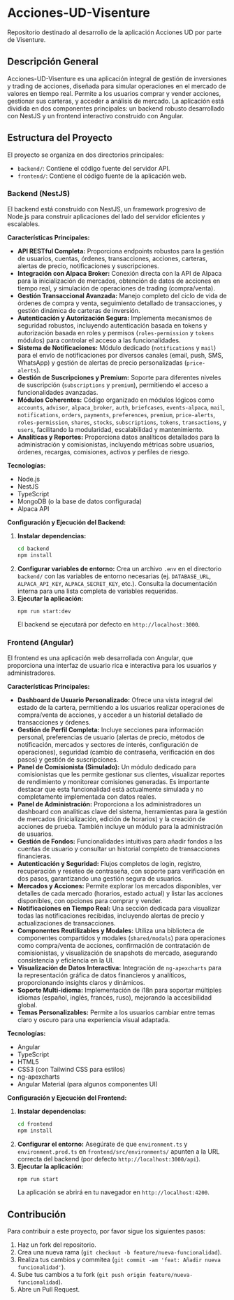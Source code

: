 # Acciones-UD-Visenture

Repositorio destinado al desarrollo de la aplicación Acciones UD por parte de Visenture.

## Descripción General

Acciones-UD-Visenture es una aplicación integral de gestión de inversiones y trading de acciones, diseñada para simular operaciones en el mercado de valores en tiempo real. Permite a los usuarios comprar y vender acciones, gestionar sus carteras, y acceder a análisis de mercado. La aplicación está dividida en dos componentes principales: un backend robusto desarrollado con NestJS y un frontend interactivo construido con Angular.

## Estructura del Proyecto

El proyecto se organiza en dos directorios principales:

-   `backend/`: Contiene el código fuente del servidor API.
-   `frontend/`: Contiene el código fuente de la aplicación web.

### Backend (NestJS)

El backend está construido con NestJS, un framework progresivo de Node.js para construir aplicaciones del lado del servidor eficientes y escalables.

**Características Principales:**

-   **API RESTful Completa:** Proporciona endpoints robustos para la gestión de usuarios, cuentas, órdenes, transacciones, acciones, carteras, alertas de precio, notificaciones y suscripciones.
-   **Integración con Alpaca Broker:** Conexión directa con la API de Alpaca para la inicialización de mercados, obtención de datos de acciones en tiempo real, y simulación de operaciones de trading (compra/venta).
-   **Gestión Transaccional Avanzada:** Manejo completo del ciclo de vida de órdenes de compra y venta, seguimiento detallado de transacciones, y gestión dinámica de carteras de inversión.
-   **Autenticación y Autorización Segura:** Implementa mecanismos de seguridad robustos, incluyendo autenticación basada en tokens y autorización basada en roles y permisos (`roles-permission` y `tokens` módulos) para controlar el acceso a las funcionalidades.
-   **Sistema de Notificaciones:** Módulo dedicado (`notifications` y `mail`) para el envío de notificaciones por diversos canales (email, push, SMS, WhatsApp) y gestión de alertas de precio personalizadas (`price-alerts`).
-   **Gestión de Suscripciones y Premium:** Soporte para diferentes niveles de suscripción (`subscriptions` y `premium`), permitiendo el acceso a funcionalidades avanzadas.
-   **Módulos Coherentes:** Código organizado en módulos lógicos como `accounts`, `advisor`, `alpaca_broker`, `auth`, `briefcases`, `events-alpaca`, `mail`, `notifications`, `orders`, `payments`, `preferences`, `premium`, `price-alerts`, `roles-permission`, `shares`, `stocks`, `subscriptions`, `tokens`, `transactions`, y `users`, facilitando la modularidad, escalabilidad y mantenimiento.
-   **Analíticas y Reportes:** Proporciona datos analíticos detallados para la administración y comisionistas, incluyendo métricas sobre usuarios, órdenes, recargas, comisiones, activos y perfiles de riesgo.

**Tecnologías:**

-   Node.js
-   NestJS
-   TypeScript
-   MongoDB (o la base de datos configurada)
-   Alpaca API

**Configuración y Ejecución del Backend:**

1.  **Instalar dependencias:**
    ```bash
    cd backend
    npm install
    ```
2.  **Configurar variables de entorno:**
    Crea un archivo `.env` en el directorio `backend/` con las variables de entorno necesarias (ej. `DATABASE_URL`, `ALPACA_API_KEY`, `ALPACA_SECRET_KEY`, etc.). Consulta la documentación interna para una lista completa de variables requeridas.
3.  **Ejecutar la aplicación:**
    ```bash
    npm run start:dev
    ```
    El backend se ejecutará por defecto en `http://localhost:3000`.

### Frontend (Angular)

El frontend es una aplicación web desarrollada con Angular, que proporciona una interfaz de usuario rica e interactiva para los usuarios y administradores.

**Características Principales:**

-   **Dashboard de Usuario Personalizado:** Ofrece una vista integral del estado de la cartera, permitiendo a los usuarios realizar operaciones de compra/venta de acciones, y acceder a un historial detallado de transacciones y órdenes.
-   **Gestión de Perfil Completa:** Incluye secciones para información personal, preferencias de usuario (alertas de precio, métodos de notificación, mercados y sectores de interés, configuración de operaciones), seguridad (cambio de contraseña, verificación en dos pasos) y gestión de suscripciones.
-   **Panel de Comisionista (Simulado):** Un módulo dedicado para comisionistas que les permite gestionar sus clientes, visualizar reportes de rendimiento y monitorear comisiones generadas. Es importante destacar que esta funcionalidad está actualmente simulada y no completamente implementada con datos reales.
-   **Panel de Administración:** Proporciona a los administradores un dashboard con analíticas clave del sistema, herramientas para la gestión de mercados (inicialización, edición de horarios) y la creación de acciones de prueba. También incluye un módulo para la administración de usuarios.
-   **Gestión de Fondos:** Funcionalidades intuitivas para añadir fondos a las cuentas de usuario y consultar un historial completo de transacciones financieras.
-   **Autenticación y Seguridad:** Flujos completos de login, registro, recuperación y reseteo de contraseña, con soporte para verificación en dos pasos, garantizando una gestión segura de usuarios.
-   **Mercados y Acciones:** Permite explorar los mercados disponibles, ver detalles de cada mercado (horarios, estado actual) y listar las acciones disponibles, con opciones para comprar y vender.
-   **Notificaciones en Tiempo Real:** Una sección dedicada para visualizar todas las notificaciones recibidas, incluyendo alertas de precio y actualizaciones de transacciones.
-   **Componentes Reutilizables y Modales:** Utiliza una biblioteca de componentes compartidos y modales (`shared/modals`) para operaciones como compra/venta de acciones, confirmación de contratación de comisionistas, y visualización de snapshots de mercado, asegurando consistencia y eficiencia en la UI.
-   **Visualización de Datos Interactiva:** Integración de `ng-apexcharts` para la representación gráfica de datos financieros y analíticos, proporcionando insights claros y dinámicos.
-   **Soporte Multi-idioma:** Implementación de i18n para soportar múltiples idiomas (español, inglés, francés, ruso), mejorando la accesibilidad global.
-   **Temas Personalizables:** Permite a los usuarios cambiar entre temas claro y oscuro para una experiencia visual adaptada.

**Tecnologías:**

-   Angular
-   TypeScript
-   HTML5
-   CSS3 (con Tailwind CSS para estilos)
-   ng-apexcharts
-   Angular Material (para algunos componentes UI)

**Configuración y Ejecución del Frontend:**

1.  **Instalar dependencias:**
    ```bash
    cd frontend
    npm install
    ```
2.  **Configurar el entorno:**
    Asegúrate de que `environment.ts` y `environment.prod.ts` en `frontend/src/environments/` apunten a la URL correcta del backend (por defecto `http://localhost:3000/api`).
3.  **Ejecutar la aplicación:**
    ```bash
    npm run start
    ```
    La aplicación se abrirá en tu navegador en `http://localhost:4200`.

## Contribución

Para contribuir a este proyecto, por favor sigue los siguientes pasos:

1.  Haz un fork del repositorio.
2.  Crea una nueva rama (`git checkout -b feature/nueva-funcionalidad`).
3.  Realiza tus cambios y commitea (`git commit -am 'feat: Añadir nueva funcionalidad'`).
4.  Sube tus cambios a tu fork (`git push origin feature/nueva-funcionalidad`).
5.  Abre un Pull Request.

